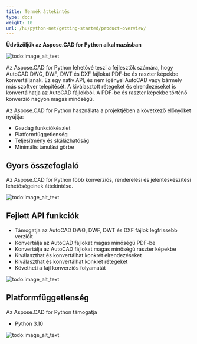 ```yaml
---
title: Termék áttekintés
type: docs
weight: 10
url: /hu/python-net/getting-started/product-overview/
---
```


**Üdvözöljük az Aspose.CAD for Python alkalmazásban**

![todo:image_alt_text](/_assets/python-net/product-overview_1.png)

Az Aspose.CAD for Python lehetővé teszi a fejlesztők számára, hogy AutoCAD DWG, DWF, DWT és DXF fájlokat PDF-be és raszter képekbe konvertáljanak. Ez egy natív API, és nem igényel AutoCAD vagy bármely más szoftver telepítését. A kiválasztott rétegeket és elrendezéseket is konvertálhatja az AutoCAD fájlokból. A PDF-be és raszter képekbe történő konverzió nagyon magas minőségű.

Az Aspose.CAD for Python használata a projektjében a következő előnyöket nyújtja:

- Gazdag funkciókészlet
- Platformfüggetlenség
- Teljesítmény és skálázhatóság
- Minimális tanulási görbe

## **Gyors összefoglaló**
Az Aspose.CAD for Python főbb konverziós, renderelési és jelentéskészítési lehetőségeinek áttekintése.

![todo:image_alt_text](/_assets/python-net/product-overview_2.png)

## **Fejlett API funkciók**
- Támogatja az AutoCAD DWG, DWF, DWT és DXF fájlok legfrissebb verzióit
- Konvertálja az AutoCAD fájlokat magas minőségű PDF-be
- Konvertálja az AutoCAD fájlokat magas minőségű raszter képekbe
- Kiválaszthat és konvertálhat konkrét elrendezéseket
- Kiválaszthat és konvertálhat konkrét rétegeket
- Követheti a fájl konverziós folyamatát

![todo:image_alt_text](/_assets/python-net/product-overview_3.png)

## **Platformfüggetlenség**
Az Aspose.CAD for Python támogatja

- Python 3.10

![todo:image_alt_text](/_assets/python-net/product-overview_4.png)

